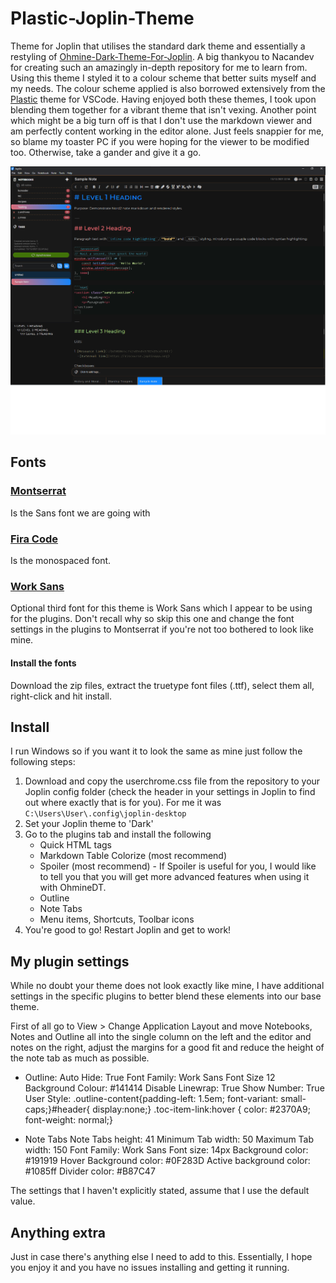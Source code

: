 # Plastic-Joplin-Theme
Theme for Joplin that utilises the standard dark theme and essentially a restyling of [Ohmine-Dark-Theme-For-Joplin](https://github.com/Nacandev/Ohmine-Dark-Theme-For-Joplin). A big thankyou to Nacandev for creating such an amazingly in-depth repository for me to learn from. Using this theme I styled it to a colour scheme that better suits myself and my needs. The colour scheme applied is also borrowed extensively from the [Plastic](https://marketplace.visualstudio.com/items?itemName=will-stone.plastic) theme for VSCode. Having enjoyed both these themes, I took upon blending them together for a vibrant theme that isn't vexing. Another point which might be a big turn off is that I don't use the markdown viewer and am perfectly content working in the editor alone. Just feels snappier for me, so blame my toaster PC if you were hoping for the viewer to be modified too. Otherwise, take a gander and give it a go.

<img src="https://github.com/aaronhff8/plastic-joplin-theme/blob/main/screenshot.png">

## Fonts

### [Montserrat](https://fonts.google.com/specimen/Montserrat)
Is the Sans font we are going with

### [Fira Code](https://github.com/tonsky/FiraCode)
Is the monospaced font.

### [Work Sans](https://fonts.google.com/specimen/Work+Sans?query=work)
Optional third font for this theme is Work Sans which I appear to be using for the plugins. Don't recall why so skip this one and change the font settings in the plugins to Montserrat if you're not too bothered to look like mine.

#### Install the fonts
Download the zip files, extract the truetype font files (.ttf), select them all, right-click and hit install.


## Install
I run Windows so if you want it to look the same as mine just follow the following steps:

1. Download and copy the userchrome.css file from the repository to your Joplin config folder (check the header in your settings in Joplin to find out where exactly that is for you). For me it was `C:\Users\User\.config\joplin-desktop` 
2. Set your Joplin theme to 'Dark'
3. Go to the plugins tab and install the following 
    - Quick HTML tags
    - Markdown Table Colorize (most recommend)
    - Spoiler (most recommend) - If Spoiler is useful for you, I would like to tell you that you will get more advanced features when using it with OhmineDT.
    - Outline
    - Note Tabs
    - Menu items, Shortcuts, Toolbar icons
 4. You're good to go! Restart Joplin and get to work!



## My plugin settings
While no doubt your theme does not look exactly like mine, I have additional settings in the specific plugins to better blend these elements into our base theme.

First of all go to View > Change Application Layout and move Notebooks, Notes and Outline all into the single column on the left and the editor and notes on the right, adjust the margins for a good fit and reduce the height of the note tab as much as possible.

- Outline: 
Auto Hide: True
Font Family: Work Sans
Font Size 12
Background Colour: #141414
Disable Linewrap: True
Show Number: True
User Style: .outline-content{padding-left: 1.5em; font-variant: small-caps;}#header{ display:none;} .toc-item-link:hover {   color: #2370A9; font-weight: normal;}

- Note Tabs
Note Tabs height: 41
Minimum Tab width: 50
Maximum Tab width: 150
Font Family: Work Sans
Font size: 14px
Background color: #191919
Hover Background color: #0F283D
Active background color: #1085ff
Divider color: #B87C47


The settings that I haven't explicitly stated, assume that I use the default value.

## Anything extra
Just in case there's anything else I need to add to this. Essentially, I hope you enjoy it and you have no issues installing and getting it running. 